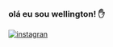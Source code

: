 ### olá eu sou wellington! ✋

[![instagran](https://img.shields.io/badge/Instagram-E4405F?style=for-the-badge&logo=instagram&logoColor=white)](https://instagram.com/wellington_de_franca)
